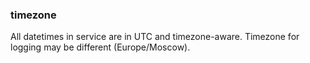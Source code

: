 ### timezone

All datetimes in service are in UTC and timezone-aware.
Timezone for logging may be different (Europe/Moscow).
